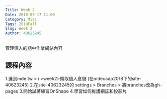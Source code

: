 ```yaml
---
Title: Week 2
Date: 2018-09-17 11:00
Category: Misc
Tags: 2018Fall
Slug: Week 2
Author: 40623245
---
```


管理個人的期中作業網站內容

<!-- PELICAN_END_SUMMARY -->

課程內容
----
1.進到mde.tw > i >week2>領取個人倉儲 (在mdecadp2018下的site-40623245)
2.在site-40623245的 settings > Branches > 將branches改為gh-pages
3.開始試著練習OnShape
4.學習如何維護網誌和投影片

